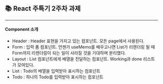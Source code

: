 ## 📚 React 주특기 2주차 과제 
---

#### Component 소개

- Header    : Header 표현을 가지고 있는 컴포넌트. 모든 page에서 사용된다.
- Form      : 입력 폼 컴포넌트. 언젠가 useMemo를 배우고나면 List가 리렌더링 될 때 Form까지 리렌더링이 되는 일이 사라질 것을 기대하며 분리했다.
- Layout    : List 컴포넌트에게 배열을 전달하는 컴포넌트. Working과 done 리스트가 모여있다.
- List      : Todo의 배열을 입력받아 표시하는 컴포넌트
- Todo      : 하나의 Todo를 입력받아 표시하는 컴포넌트